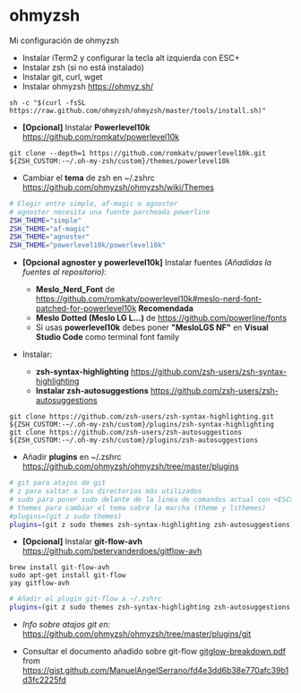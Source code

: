 # ohmyzsh
Mi configuración de ohmyzsh

- Instalar iTerm2 y configurar la tecla alt izquierda con ESC+
- Instalar zsh (si no está instalado)
- Instalar git, curl, wget
- Instalar ohmyzsh <https://ohmyz.sh/>
```shell 
sh -c "$(curl -fsSL https://raw.github.com/ohmyzsh/ohmyzsh/master/tools/install.sh)"
```
- **[Opcional]** Instalar **Powerlevel10k** <https://github.com/romkatv/powerlevel10k>
~~~shell
git clone --depth=1 https://github.com/romkatv/powerlevel10k.git ${ZSH_CUSTOM:-~/.oh-my-zsh/custom}/themes/powerlevel10k
~~~

- Cambiar el **tema** de zsh en ~/.zshrc <https://github.com/ohmyzsh/ohmyzsh/wiki/Themes>

```bash
# Elegir entre simple, af-magic o agnoster
# agnoster necesita una fuente parcheada powerline
ZSH_THEME="simple"
ZSH_THEME="af-magic"
ZSH_THEME="agnoster"
ZSH_THEME="powerlevel10k/powerlevel10k"
```
- **[Opcional agnoster y powerlevel10k]** Instalar fuentes *(Añadidas la fuentes al repositorio)*: 
    + **Meslo_Nerd_Font** de <https://github.com/romkatv/powerlevel10k#meslo-nerd-font-patched-for-powerlevel10k> **Recomendada**
    + **Meslo Dotted (Meslo LG L...)** de <https://github.com/powerline/fonts> 
    + Si usas **powerlevel10k** debes poner **"MesloLGS NF"** en **Visual Studio Code** como terminal font family

- Instalar:

    + **zsh-syntax-highlighting** <https://github.com/zsh-users/zsh-syntax-highlighting>
    + **Instalar zsh-autosuggestions** <https://github.com/zsh-users/zsh-autosuggestions>

```shell 
git clone https://github.com/zsh-users/zsh-syntax-highlighting.git ${ZSH_CUSTOM:-~/.oh-my-zsh/custom}/plugins/zsh-syntax-highlighting
git clone https://github.com/zsh-users/zsh-autosuggestions ${ZSH_CUSTOM:-~/.oh-my-zsh/custom}/plugins/zsh-autosuggestions
```

- Añadir **plugins** en ~/.zshrc <https://github.com/ohmyzsh/ohmyzsh/tree/master/plugins>

```bash
# git para atajos de git 
# z para saltar a los directorios más utilizados
# sudo para poner sudo delante de la linea de comandos actual con <ESC><ESC>
# themes para cambiar el tema sobre la marcha (theme y lsthemes)
#plugins=(git z sudo themes)
plugins=(git z sudo themes zsh-syntax-highlighting zsh-autosuggestions)
```
- **[Opcional]** Instalar **git-flow-avh** <https://github.com/petervanderdoes/gitflow-avh>

```shell 
brew install git-flow-avh
sudo apt-get install git-flow
yay gitflow-avh
```
```bash
# Añadir el plugin git-flow a ~/.zshrc
plugins=(git z sudo themes zsh-syntax-highlighting zsh-autosuggestions git-flow)
```

- _Info sobre atajos git en:_ <https://github.com/ohmyzsh/ohmyzsh/tree/master/plugins/git>

- Consultar el documento añadido sobre git-flow [gitglow-breakdown.pdf](https://github.com/ManuelAngelSerrano/ohmyzsh/blob/master/gitflow-breakdown.pdf) from <https://gist.github.com/ManuelAngelSerrano/fd4e3dd6b38e770afc39b1d3fc2225fd>


